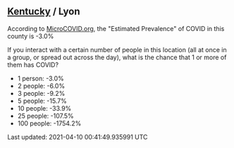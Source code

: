 
## [Kentucky](/united-states/kentucky) / Lyon

According to [MicroCOVID.org](http://microcovid.org),
the "Estimated Prevalence" of COVID in this county is -3.0%

If you interact with a certain number of people in this location
(all at once in a group, or spread out across the day), what is the chance that
1 or more of them has COVID?

- 1 person: -3.0%
- 2 people: -6.0%
- 3 people: -9.2%
- 5 people: -15.7%
- 10 people: -33.9%
- 25 people: -107.5%
- 100 people: -1754.2%

Last updated: 2021-04-10 00:41:49.935991 UTC
